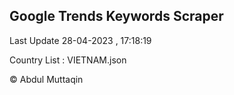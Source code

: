 

## Google Trends Keywords Scraper 
 
Last Update 28-04-2023 , 17:18:19

Country List :
VIETNAM.json



© Abdul Muttaqin 
